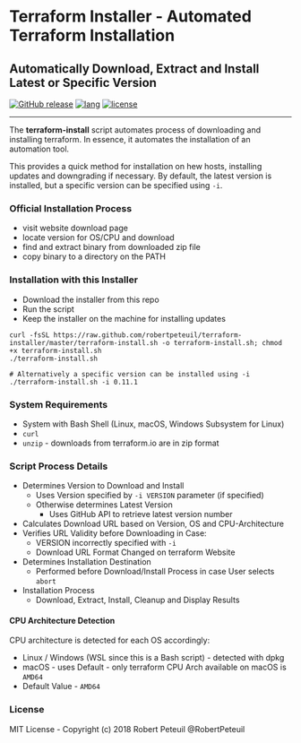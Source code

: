 # Terraform Installer - Automated Terraform Installation

## Automatically Download, Extract and Install Latest or Specific Version

[![GitHub release](https://img.shields.io/github/release/robertpeteuil/terraform-installer.svg?colorB=2067b8)](https://github.com/robertpeteuil/terraform-installer)
[![lang](https://img.shields.io/badge/language-bash-89e051.svg?style=flat-square)](https://github.com/robertpeteuil/terraform-installer)
[![license](https://img.shields.io/github/license/robertpeteuil/terraform-installer.svg?colorB=2067b8)](https://github.com/robertpeteuil/terraform-installer)

---

The **terraform-install** script automates process of downloading and installing terraform.  In essence, it automates the installation of an automation tool.

This provides a quick method for installation on hew hosts, installing updates and downgrading if necessary.  By default, the latest version is installed, but a specific version can be specified using `-i`.

### Official Installation Process

- visit website download page
- locate version for OS/CPU and download
- find and extract binary from downloaded zip file
- copy binary to a directory on the PATH

### Installation with this Installer

- Download the installer from this repo
- Run the script
- Keep the installer on the machine for installing updates

``` shell
curl -fsSL https://raw.github.com/robertpeteuil/terraform-installer/master/terraform-install.sh -o terraform-install.sh; chmod +x terraform-install.sh
./terraform-install.sh

# Alternatively a specific version can be installed using -i
./terraform-install.sh -i 0.11.1
```

### System Requirements

- System with Bash Shell (Linux, macOS, Windows Subsystem for Linux)
- `curl`
- `unzip` - downloads from terraform.io are in zip format

### Script Process Details

- Determines Version to Download and Install
  - Uses Version specified by `-i VERSION` parameter (if specified)
  - Otherwise determines Latest Version
    - Uses GitHub API to retrieve latest version number
- Calculates Download URL based on Version, OS and CPU-Architecture
- Verifies URL Validity before Downloading in Case:
  - VERSION incorrectly specified with `-i`
  - Download URL Format Changed on terraform Website
- Determines Installation Destination
  - Performed before Download/Install Process in case User selects `abort`
- Installation Process
  - Download, Extract, Install, Cleanup and Display Results

#### CPU Architecture Detection

CPU architecture is detected for each OS accordingly:

- Linux / Windows (WSL since this is a Bash script) - detected with dpkg
- macOS - uses Default - only terraform CPU Arch available on macOS is `AMD64`
- Default Value - `AMD64`

### License

MIT License - Copyright (c) 2018  Robert Peteuil  @RobertPeteuil
